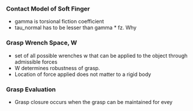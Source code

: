 ### Contact Model of Soft Finger
- gamma is torsional fiction coefficient
- tau_normal has to be lesser than gamma * fz. Why
### Grasp Wrench Space, W
- set of all possible wrenches w that can be applied to the object through admissible forces
- W determines robustness of grasp.
- Location of force applied does not matter to a rigid body
### Grasp Evaluation
- Grasp closure occurs when the grasp can be maintained for evey 
